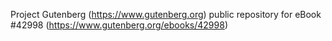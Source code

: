 Project Gutenberg (https://www.gutenberg.org) public repository for eBook #42998 (https://www.gutenberg.org/ebooks/42998)
